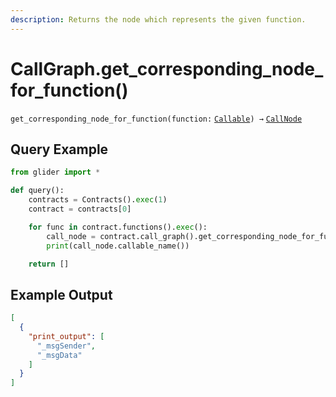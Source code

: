 ```yaml
---
description: Returns the node which represents the given function.
---
```


# CallGraph.get\_corresponding\_node\_for\_function()

`get_corresponding_node_for_function(function:` [`Callable`](../../callable/)`) →` [`CallNode`](../callnode/)

## Query Example

```python
from glider import *

def query():
    contracts = Contracts().exec(1)
    contract = contracts[0]

    for func in contract.functions().exec():
        call_node = contract.call_graph().get_corresponding_node_for_function(func)
        print(call_node.callable_name())

    return []
```

## Example Output

```json
[
  {
    "print_output": [
      "_msgSender",
      "_msgData"
    ]
  }
]
```
